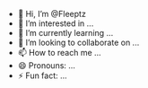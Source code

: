 - 👋 Hi, I’m @Fleeptz
- 👀 I’m interested in ...
- 🌱 I’m currently learning ...
- 💞️ I’m looking to collaborate on ...
- 📫 How to reach me ...
- 😄 Pronouns: ...
- ⚡ Fun fact: ...

<!---
Fleeptz/Fleeptz is a ✨ special ✨ repository because its `README.md` (this file) appears on your GitHub profile.
You can click the Preview link to take a look at your changes.
--->
